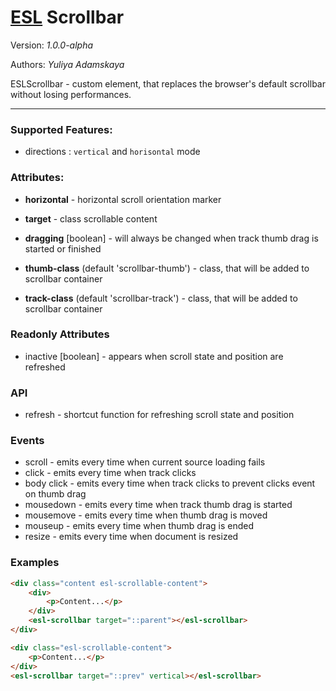 # [ESL](../../../README.md) Scrollbar

Version: *1.0.0-alpha*

Authors: *Yuliya Adamskaya*

ESLScrollbar - custom element, that replaces the browser's default scrollbar without losing performances.
 
--- 
 
### Supported Features:
- directions : `vertical` and `horisontal` mode

### Attributes:

- **horizontal** - horizontal scroll orientation marker

- **target** - class scrollable content

- **dragging** \[boolean] - will always be changed when track thumb drag is started or finished

- **thumb-class** (default 'scrollbar-thumb') - class, that will be added to scrollbar container

- **track-class** (default 'scrollbar-track') - class, that will be added to scrollbar container

### Readonly Attributes
- inactive \[boolean] - appears when scroll state and position are refreshed

### API
- refresh - shortcut function for refreshing scroll state and position

### Events
- scroll - emits every time when current source loading fails
- click - emits every time when track clicks
- body click - emits every time when track clicks to prevent clicks event on thumb drag
- mousedown - emits every time when track thumb drag is started
- mousemove - emits every time when thumb drag is moved
- mouseup - emits every time when thumb drag is ended
- resize - emits every time when document is resized

### Examples
```html
<div class="content esl-scrollable-content">
    <div>
        <p>Content...</p>
    </div>
    <esl-scrollbar target="::parent"></esl-scrollbar>
</div>
```
```html
<div class="esl-scrollable-content">
    <p>Content...</p>
</div>
<esl-scrollbar target="::prev" vertical></esl-scrollbar>
```
